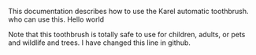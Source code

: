 
This documentation describes how to use the Karel automatic toothbrush. who can use this. Hello world

Note that this toothbrush is totally safe to use for children, adults, or pets and wildlife and trees. I have changed this line in github.

